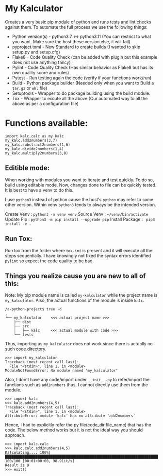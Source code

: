 # My Kalculator

Creates a very basic pip module of python and runs tests and lint checks against them. To automate the full process we use the following things:

* Python version(s) - python3.7 <-> python3.11 (You can restrict to what you want. Make sure the host these version else, it will fail)
* pyproject.toml - New Standard to create builds (I wanted to skip setup.py and setup.cfg)
* Flake8 - Code Quality Check (can be added with plugin but this example does not use anything fancy)
* Pylint - Code Quality Check (Has similar behavior as Flake8 but has its own quality score and rules)
* Pytest - Run testing again the code (verify if your functions work/run)
* Build - Python package builder (Needed only when you want to Build a `tar.gz` or `whl` file)
* Setuptools - Wrapper to do package building using the build module.
* Tox - Wrapper to excute all the above (Our automated way to all the above as per a configuration file)


# Functions available:

```
import kalc.calc as my_kalc
my_kalc.add2numbers(3,7)
my_kalc.substract2numbers(1,6)
my_kalc.divide2numbers(1,4)
my_kalc.multiply2numbers(3,8)
```



## Editible mode:
When working with modules you want to iterate and test quickly. To do so, build using editable mode. Now, changes done to file can be quickly tested. It is best to have a venv to do this.

I use `python3` instead of python cause the host's `python` may refer to some other version. Within venv `python3` tends to always be the intended version.

Create Venv : `python3 -m venv venv`
Source Venv : `~/venv/bin/activate`
Update Pip : `python3 -m pip install --upgrade pip`
Install Package : ` pip3 install -e .`


## Run Tox:
Run tox from the folder where `tox.ini` is present and it will execute all the steps sequentially. I have knowingly not fixed the syntax errors identified `pylint` so expect the code quality to be bad. 

## Things you realize cause you are new to all of this:

Note: My pip module name is called `my-kalculator` while the project name is `my_kalculator`. Also, the actual functions of the module is inside `kalc`.
```
/a-python-project$ tree -d
.
└── my_kalculator    <<< actual project name >>>
    ├── dist
    ├── src
    │   ├── kalc     <<< actual module with code >>>
    └── tests
```

Thus, importing as `my_kalculator` does not work since there is actually no such code directory.
```
>>> import my_kalculator
Traceback (most recent call last):
  File "<stdin>", line 1, in <module>
ModuleNotFoundError: No module named 'my_kalculator'
```

Also, I don't have any code/import under `__init__.py` to refer/import  the functions such as `add2numbers` thus, I cannot directly use them from the module.
```
>>> import kalc
>>> kalc.add2numbers(4,5)
Traceback (most recent call last):
  File "<stdin>", line 1, in <module>
AttributeError: module 'kalc' has no attribute 'add2numbers'
```

Hence, I had to explicitly refer the py file(code_dir.file_name) that has the code. The below method works but it is not the ideal way you should approach.
```
>>> import kalc.calc
>>> kalc.calc.add2numbers(4,5)
Kalculating...: 100%|████████████████████████████████████████████████████████████████████████████████████████████████████████████| 100/100 [00:01<00:00, 98.91it/s]
Result is 9
>>> exit()
```
